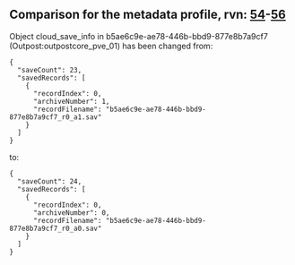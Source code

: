 ## Comparison for the metadata profile, rvn: [54](https://github.com/PRO100KatYT/FortniteProfileRevisions/tree/main/profiles/metadata/54%20metadata.json)-[56](https://github.com/PRO100KatYT/FortniteProfileRevisions/tree/main/profiles/metadata/56%20metadata.json)

Object cloud_save_info in b5ae6c9e-ae78-446b-bbd9-877e8b7a9cf7 (Outpost:outpostcore_pve_01) has been changed from:

```
{
  "saveCount": 23,
  "savedRecords": [
    {
      "recordIndex": 0,
      "archiveNumber": 1,
      "recordFilename": "b5ae6c9e-ae78-446b-bbd9-877e8b7a9cf7_r0_a1.sav"
    }
  ]
}
```

to:

```
{
  "saveCount": 24,
  "savedRecords": [
    {
      "recordIndex": 0,
      "archiveNumber": 0,
      "recordFilename": "b5ae6c9e-ae78-446b-bbd9-877e8b7a9cf7_r0_a0.sav"
    }
  ]
}
```

<br><br>
